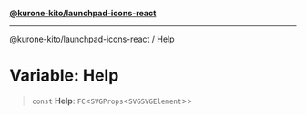 [**@kurone-kito/launchpad-icons-react**](../README.md)

***

[@kurone-kito/launchpad-icons-react](../globals.md) / Help

# Variable: Help

> `const` **Help**: `FC`\<`SVGProps`\<`SVGSVGElement`\>\>
